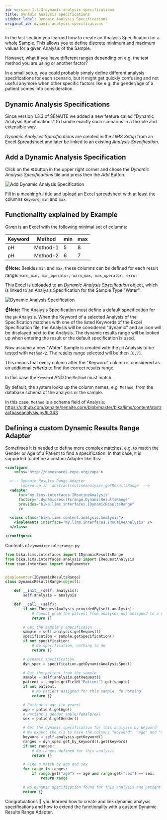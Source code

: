 ```yaml
---
id: version-1.3.3-dynamic-analysis-specifications
title: Dynamic Analysis Specifications
sidebar_label: Dynamic Analysis Specifications
original_id: dynamic-analysis-specifications
---
```


In the last section you learned how to create an Analysis Specification for a
whole Sample. This allows you to define discrete minimum and maximum values
for a given Analysis of the Sample.

However, what if you have different ranges depending on e.g. the test method you
are using or another factor?

In a small setup, you could probably simply define different analysis
specifications for each scenario, but it might get quickly confusing and not
useful anymore when other specific factors like e.g. the gender/age of a
patient comes into consideration.


## Dynamic Analysis Specifications

Since version 1.3.3 of SENAITE we added a new feature called "Dynamic Analysis
Specifications" to handle exactly such scenarios in a flexible and extensible way.

*Dynamic Analyses Specifications* are created in the *LIMS Setup* from an Excel
Spreadsheet and later be linked to an existing *Analysis Specification*.


## Add a Dynamic Analysis Specification

Click on the ⚙️button in the upper right corner and chose the *Dynamic Analysis
Specifications* tile and press then the *Add* Button.

![Add Dynamic Analysis Specification](/screenshots/add_dynamic_analysis_specification_screen.png "Add Dynamic Analysis Specification")

Fill in a meaningful title and upload an Excel spreadsheet with at least the
columns `Keyword`, `min` and `max`.


## Functionality explained by Example

Given is an Excel with the following minimal set of columns:

| Keyword | Method   | min | max |
|---------|----------|-----|-----|
| pH      | Method-1 |   5 |   8 |
| pH      | Method-2 |   6 |   7 |


**☝️Note:**
Besides `min` and `max`, these columns can be defined for each result range:
`warn_min, min_operator, warn_max, max_operator, error`

This Excel is uploaded to an *Dynamic Analysis Specification* object, which is
linked to an Analysis Specification for the Sample Type "Water".

![Dynamic Analysis Specification](/screenshots/dynamic_analysis_specification.png "Dynamic Analysis Specification")

**☝️Note:**
The Analysis Specification must define a default specification for the `pH`
Analysis. When the Keyword of a selected Analysis of the Specification matches
with one of the listed Keywords of the Excel Specification file, the Analysis
will be considered "dynamic" and an icon will be displayed next to the Analysis.
The dynamic results range will be looked up when entering the result or the
default specification is used.

Now assume a new "Water" Sample is created with the `pH` Analysis to be tested
with `Method-2`. The results range selected will be then `[6;7]`.

This means that every column after the "Keyword" column is considered as an
additional *criteria* to find the correct results range.

In this case the `Keyword` AND the `Method` must match.

By default, the system looks up the column names, e.g. `Method`, from the
database schema of the analysis or the sample.

In this case, `Method` is a schema field of Analysis:
https://github.com/senaite/senaite.core/blob/master/bika/lims/content/abstractbaseanalysis.py#L343



## Defining a custom Dynamic Results Range Adapter

Sometimes it is needed to define more complex matches, e.g. to match the Gender
or Age of a Patient to find a specification. In that case, it is supported to
define a custom Adapter like this:

```xml
<configure
    xmlns="http://namespaces.zope.org/zope">

  <!-- Dynamic Results Range Adapter
       Looked up in `abstractroutineanalysis.getResultsRange` -->
  <adapter
      for="my.lims.interfaces.IRoutineAnalysis"
      factory=".dynamicresultsrange.DynamicResultsRange"
      provides="bika.lims.interfaces.IDynamicResultsRange"
      />

  <class class="bika.lims.content.analysis.Analysis">
    <implements interface="my.lims.interfaces.IRoutineAnalysis" />
  </class>

</configure>
```

Contents of `dynamicresultsrange.py`:

```python
from bika.lims.interfaces import IDynamicResultsRange
from bika.lims.interfaces.analysis import IRequestAnalysis
from zope.interface import implementer


@implementer(IDynamicResultsRange)
class DynamicResultsRange(object):

    def __init__(self, analysis):
        self.analysis = analysis

    def __call__(self):
        if not IRequestAnalysis.providedBy(self.analysis):
            # Cannot grab the patient from analyses not assigned to a Sample
            return {}

        # Get the sample's specificaion
        sample = self.analysis.getRequest()
        specification = sample.getSpecification()
        if not specification:
            # No specification, nothing to do
            return {}

        # Dynamic specification
        dyn_spec = specification.getDynamicAnalysisSpec()

        # Get the patient from the sample
        sample = self.analysis.getRequest()
        patient = sample.getField("Patient").get(sample)
        if not patient:
            # No patient assigned for this sample, do nothing
            return {}

        # Patient's age (in years)
        age = patient.getAge()
        # Patient's gender (male/female/dk)
        sex = patient.getGender()

        # Get the dynamic specification for this analysis by keyword
        # We expect the xls to have the columns "keyword", "age" and "sex"
        keyword = self.analysis.getKeyword()
        ranges = dyn_spec.get_by_keyword().get(keyword)
        if not ranges:
            # No ranges defined for this analysis
            return {}

        # Find a match by age and sex
        for range in ranges:
            if range.get("age") == age and range.get("sex") == sex:
                return range

        # No dynamic specification found for this analysis and patient
        return {}
```


Congratulations 🙌 you learned how to create and link dynamic analysis
specifications and how to extend the functionality with a custom Dynamic Results
Range Adapter.

